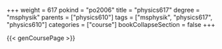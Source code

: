+++
weight = 617
pokind = "po2006"
title = "physics617"
degree = "msphysik"
parents = ["physics610"]
tags = ["msphysik", "physics617", "physics610"]
categories = ["course"]
bookCollapseSection = false
+++

{{< genCoursePage >}}
